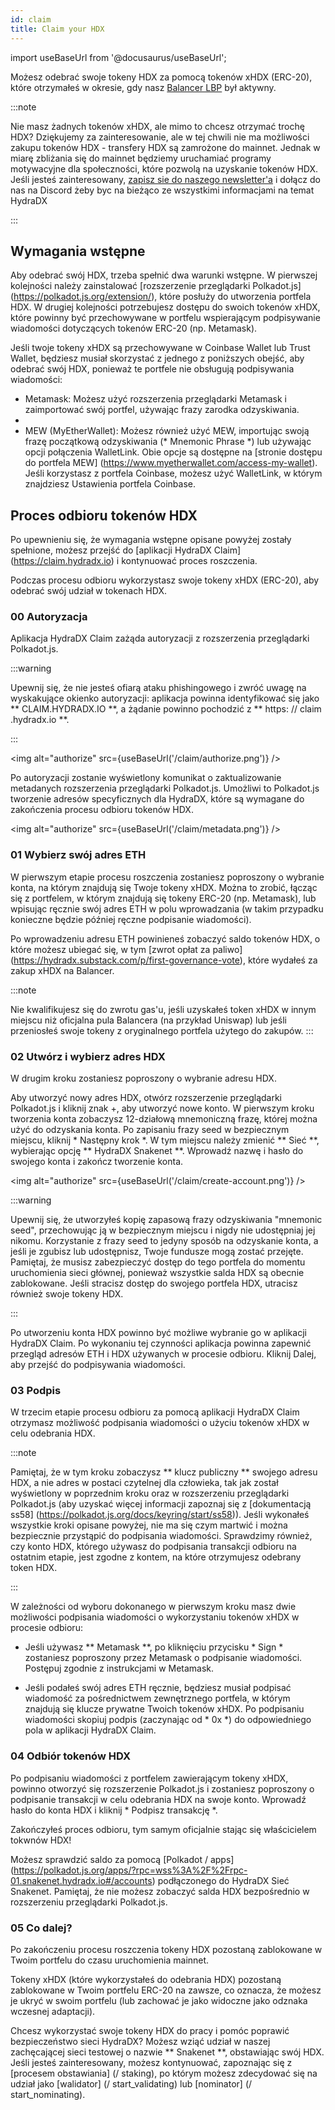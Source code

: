 ```yaml
---
id: claim
title: Claim your HDX
---
```


import useBaseUrl from '@docusaurus/useBaseUrl';

Możesz odebrać swoje tokeny HDX za pomocą tokenów xHDX (ERC-20), które otrzymałeś w okresie, gdy nasz [Balancer LBP](https://hydradx.substack.com/p/lbp-announcement) był aktywny.

:::note

Nie masz żadnych tokenów xHDX, ale mimo to chcesz otrzymać trochę HDX? Dziękujemy za zainteresowanie, ale w tej chwili nie ma możliwości zakupu tokenów HDX - transfery HDX są zamrożone do mainnet. Jednak w miarę zbliżania się do mainnet będziemy uruchamiać programy motywacyjne dla społeczności, które pozwolą na uzyskanie tokenów HDX. Jeśli jesteś zainteresowany, [zapisz sie do naszego newsletter'a](https://hydradx.substack.com) i dołącz do nas na Discord żeby byc na bieżąco ze wszystkimi informacjami na temat HydraDX

:::

## Wymagania wstępne

Aby odebrać swój HDX, trzeba spełnić dwa warunki wstępne. W pierwszej kolejności należy zainstalować [rozszerzenie przeglądarki Polkadot.js] (https://polkadot.js.org/extension/), które posłuży do utworzenia portfela HDX. W drugiej kolejności potrzebujesz dostępu do swoich tokenów xHDX, które powinny być przechowywane w portfelu wspierającym podpisywanie wiadomości dotyczących tokenów ERC-20 (np. Metamask).

Jeśli twoje tokeny xHDX są przechowywane w Coinbase Wallet lub Trust Wallet, będziesz musiał skorzystać z jednego z poniższych obejść, aby odebrać swój HDX, ponieważ te portfele nie obsługują podpisywania wiadomości:

* Metamask: Możesz użyć rozszerzenia przeglądarki Metamask i zaimportować swój portfel, używając frazy zarodka odzyskiwania.
* 
* MEW (MyEtherWallet): Możesz również użyć MEW, importując swoją frazę początkową odzyskiwania (* Mnemonic Phrase *) lub używając opcji połączenia WalletLink. Obie opcje są dostępne na [stronie dostępu do portfela MEW] (https://www.myetherwallet.com/access-my-wallet). Jeśli korzystasz z portfela Coinbase, możesz użyć WalletLink, w którym znajdziesz Ustawienia portfela Coinbase.

## Proces odbioru tokenów HDX

Po upewnieniu się, że wymagania wstępne opisane powyżej zostały spełnione, możesz przejść do [aplikacji HydraDX Claim] (https://claim.hydradx.io) i kontynuować proces roszczenia.

Podczas procesu odbioru wykorzystasz swoje tokeny xHDX (ERC-20), aby odebrać swój udział w tokenach HDX.

### 00 Autoryzacja

Aplikacja HydraDX Claim zażąda autoryzacji z rozszerzenia przeglądarki Polkadot.js.

:::warning

Upewnij się, że nie jesteś ofiarą ataku phishingowego i zwróć uwagę na wyskakujące okienko autoryzacji: aplikacja powinna identyfikować się jako ** CLAIM.HYDRADX.IO **, a żądanie powinno pochodzić z ** https: // claim .hydradx.io **.

:::

<img alt="authorize" src={useBaseUrl('/claim/authorize.png')} />

Po autoryzacji zostanie wyświetlony komunikat o zaktualizowanie metadanych rozszerzenia przeglądarki Polkadot.js. Umożliwi to Polkadot.js tworzenie adresów specyficznych dla HydraDX, które są wymagane do zakończenia procesu odbioru tokenów HDX.

<img alt="authorize" src={useBaseUrl('/claim/metadata.png')} />

### 01 Wybierz swój adres ETH

W pierwszym etapie procesu roszczenia zostaniesz poproszony o wybranie konta, na którym znajdują się Twoje tokeny xHDX. Można to zrobić, łącząc się z portfelem, w którym znajdują się tokeny ERC-20 (np. Metamask), lub wpisując ręcznie swój adres ETH w polu wprowadzania (w takim przypadku konieczne będzie później ręczne podpisanie wiadomości).

Po wprowadzeniu adresu ETH powinieneś zobaczyć saldo tokenów HDX, o które możesz ubiegać się, w tym [zwrot opłat za paliwo] (https://hydradx.substack.com/p/first-governance-vote), które wydałeś za zakup xHDX na Balancer.

:::note

Nie kwalifikujesz się do zwrotu gas'u, jeśli uzyskałeś token xHDX w innym miejscu niż oficjalna pula Balancera (na przykład Uniswap) lub jeśli przeniosłeś swoje tokeny z oryginalnego portfela użytego do zakupów.
:::

### 02 Utwórz i wybierz adres HDX

W drugim kroku zostaniesz poproszony o wybranie adresu HDX.

Aby utworzyć nowy adres HDX, otwórz rozszerzenie przeglądarki Polkadot.js i kliknij znak +, aby utworzyć nowe konto. W pierwszym kroku tworzenia konta zobaczysz 12-działową mnemoniczną frazę, której można użyć do odzyskania konta. Po zapisaniu frazy seed w bezpiecznym miejscu, kliknij * Następny krok *. W tym miejscu należy zmienić ** Sieć **, wybierając opcję ** HydraDX Snakenet **. Wprowadź nazwę i hasło do swojego konta i zakończ tworzenie konta.

<img alt="authorize" src={useBaseUrl('/claim/create-account.png')} />

:::warning

Upewnij się, że utworzyłeś kopię zapasową frazy odzyskiwania "mnemonic seed", przechowując ją w bezpiecznym miejscu i nigdy nie udostępniaj jej nikomu. Korzystanie z frazy seed to jedyny sposób na odzyskanie konta, a jeśli je zgubisz lub udostępnisz, Twoje fundusze mogą zostać przejęte. Pamiętaj, że musisz zabezpieczyć dostęp do tego portfela do momentu uruchomienia sieci głównej, ponieważ wszystkie salda HDX są obecnie zablokowane. Jeśli stracisz dostęp do swojego portfela HDX, utracisz również swoje tokeny HDX.

:::

Po utworzeniu konta HDX powinno być możliwe wybranie go w aplikacji HydraDX Claim. Po wykonaniu tej czynności aplikacja powinna zapewnić przegląd adresów ETH i HDX używanych w procesie odbioru. Kliknij Dalej, aby przejść do podpisywania wiadomości.

### 03 Podpis

W trzecim etapie procesu odbioru za pomocą aplikacji HydraDX Claim otrzymasz możliwość podpisania wiadomości o użyciu tokenów xHDX w celu odebrania HDX.

:::note

Pamiętaj, że w tym kroku zobaczysz ** klucz publiczny ** swojego adresu HDX, a nie adres w postaci czytelnej dla człowieka, tak jak został wyświetlony w poprzednim kroku oraz w rozszerzeniu przeglądarki Polkadot.js (aby uzyskać więcej informacji zapoznaj się z [dokumentacją ss58] (https://polkadot.js.org/docs/keyring/start/ss58)). Jeśli wykonałeś wszystkie kroki opisane powyżej, nie ma się czym martwić i można bezpiecznie przystąpić do podpisania wiadomości. Sprawdzimy również, czy konto HDX, którego używasz do podpisania transakcji odbioru na ostatnim etapie, jest zgodne z kontem, na które otrzymujesz odebrany token HDX.

:::

W zależności od wyboru dokonanego w pierwszym kroku masz dwie możliwości podpisania wiadomości o wykorzystaniu tokenów xHDX w procesie odbioru:

* Jeśli używasz ** Metamask **, po kliknięciu przycisku * Sign * zostaniesz poproszony przez Metamask o podpisanie wiadomości. Postępuj zgodnie z instrukcjami w Metamask.

* Jeśli podałeś swój adres ETH ręcznie, będziesz musiał podpisać wiadomość za pośrednictwem zewnętrznego portfela, w którym znajdują się klucze prywatne Twoich tokenów xHDX. Po podpisaniu wiadomości skopiuj podpis (zaczynając od * 0x *) do odpowiedniego pola w aplikacji HydraDX Claim.

### 04 Odbiór tokenów HDX

Po podpisaniu wiadomości z portfelem zawierającym tokeny xHDX, powinno otworzyć się rozszerzenie Polkadot.js i zostaniesz poproszony o podpisanie transakcji w celu odebrania HDX na swoje konto. Wprowadź hasło do konta HDX i kliknij * Podpisz transakcję *.

Zakończyłeś proces odbioru, tym samym oficjalnie stając się właścicielem tokwnów HDX!

Możesz sprawdzić saldo za pomocą [Polkadot / apps] (https://polkadot.js.org/apps/?rpc=wss%3A%2F%2Frpc-01.snakenet.hydradx.io#/accounts) podłączonego do HydraDX Sieć Snakenet. Pamiętaj, że nie możesz zobaczyć salda HDX bezpośrednio w rozszerzeniu przeglądarki Polkadot.js.

### 05 Co dalej?

Po zakończeniu procesu roszczenia tokeny HDX pozostaną zablokowane w Twoim portfelu do czasu uruchomienia mainnet.

Tokeny xHDX (które wykorzystałeś do odebrania HDX) pozostaną zablokowane w Twoim portfelu ERC-20 na zawsze, co oznacza, że możesz je ukryć w swoim portfelu (lub zachować je jako widoczne jako odznaka wczesnej adaptacji).

Chcesz wykorzystać swoje tokeny HDX do pracy i pomóc poprawić bezpieczeństwo sieci HydraDX? Możesz wziąć udział w naszej zachęcającej sieci testowej o nazwie ** Snakenet **, obstawiając swój HDX. Jeśli jesteś zainteresowany, możesz kontynuować, zapoznając się z [procesem obstawiania] (/ staking), po którym możesz zdecydować się na udział jako [walidator] (/ start_validating) lub [nominator] (/ start_nominating).

